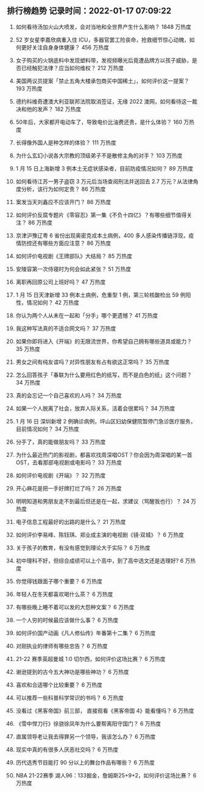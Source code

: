 
## 排行榜趋势 记录时间：2022-01-17 07:09:22
  
  1. 如何看待汤加火山大喷发，会对当地和全世界产生什么影响？ 1848 万热度
    
  2. 52 岁女星李嘉欣病重入住 ICU，多器官罢工险丧命，抢救细节惊心动魄，如何更好关注自身身体健康？ 456 万热度
    
  3. 女子购买的火锅底料中发现塑料带，发视频曝光后竟遭品牌方以孩子威胁，是否已经触犯法律？应当如何维权？ 212 万热度
    
  4. 美国两议员提案「禁止五角大楼承包商买中国稀土」，如何评价这一提案？ 193 万热度
    
  5. 德约科维奇遭澳大利亚联邦法院取消签证，无缘 2022 澳网，如何看待这一裁决和他的发声？ 182 万热度
    
  6. 50年后，大家都开电动车了，导致电价比油费还贵，是什么体验？ 160 万热度
    
  7. 长得像外国人是种怎样的体验？ 111 万热度
    
  8. 为什么玄幻小说各大宗教的顶级弟子不是散修主角的对手？ 103 万热度
    
  9. 1 月 15 日上海新增 3 例本土无症状感染者，目前防疫情况如何？ 89 万热度
    
  10. 如何看待江苏一男子盗窃 3 万元后当场查阅刑法并送回去 2.7 万元？从法律角度分析，该行为如何定责？ 86 万热度
    
  11. 案发当天刘鑫应不应该开门？ 86 万热度
    
  12. 如何评价反腐专题片《零容忍》第一集《不负十四亿》？有哪些细节值得关注？ 86 万热度
    
  13. 京津沪豫辽粤 6 省份出现奥密克戎本土病例，400 多人感染传播链浮现，疫情防控还有哪些方面应注意？ 86 万热度
    
  14. 如何评价电视剧《王牌部队》大结局？ 85 万热度
    
  15. 安陵容第一次侍寝时为何会如此紧张？ 51 万热度
    
  16. 离职再回原公司上班好吗？ 47 万热度
    
  17. 1 月 15 日天津新增 33 例本土病例，危重型 1 例，第三轮核酸检出 59 例阳性，情况如何？ 42 万热度
    
  18. 你认为两个人从未在一起和「分手」哪个更遗憾？ 41 万热度
    
  19. 我这种写法真的不适合网文吗？ 37 万热度
    
  20. 如果你即将进入《开端》的无限流世界，你希望自己拥有哪些道具或能力？ 35 万热度
    
  21. 男女之间有纯友谊吗？对异性朋友有占有欲这正常吗？ 35 万热度
    
  22. 怎么回答孩子「春联为什么要用红色的纸写，而不是白色的纸」这个问题？ 34 万热度
    
  23. 真的会忘记一个自己喜欢的人吗？ 34 万热度
    
  24. 如果一个人脱离了社会，放弃人际关系，活着会很累吗？ 34 万热度
    
  25. 1 月 16 日 深圳新增 2 例确诊病例，坪山区妇幼保健院暂停门急诊医疗服务，目前情况如何？ 34 万热度
    
  26. 分手了，真的能做朋友吗？ 33 万热度
    
  27. 为什么最近热门的影视剧，都喜欢找周深唱OST？你会因为周深唱的某一首OST，去看那部电视剧或电影吗？ 33 万热度
    
  28. 如何评价电视剧《开端》？ 32 万热度
    
  29. 开心麻花是把一手好牌打烂了吗？ 26 万热度
    
  30. 明明知道和男朋友走不到最后但还是在一起，求建议（骂醒我也行）？ 24 万热度
    
  31. 电子信息工程最好的出路的是什么？ 21 万热度
    
  32. 如何评价李易峰、陈钰琪、郑业成主演的电视剧《镜·双城》？ 6 万热度
    
  33. 关于孩子的教育，有没有感觉到理论大于实际？ 6 万热度
    
  34. 初中理科不好，但综合成绩可以上个高中，到了高中选文还是选理好? 6 万热度
    
  35. 你觉得钱跟面子哪个重要？ 6 万热度
    
  36. 年轻人在冬天都喜欢喝什么茶？ 6 万热度
    
  37. 有哪些晚上睡不着可以发的大怨种文案？ 6 万热度
    
  38. 一个人穷的时候最应该做什么事？ 6 万热度
    
  39. 如何评价国产动画《凡人修仙传》年番第十二集？ 6 万热度
    
  40. 对刚执业的律师有哪些忠告？ 6 万热度
    
  41. 21-22 赛季英超曼城 1:0 切尔西，如何评价这场比赛？ 6 万热度
    
  42. 谢逊提到的古今五大神功是哪些神功？ 6 万热度
    
  43. 喜欢和合适哪个比较重要？ 6 万热度
    
  44. 可以推荐一些科普科学常识的书吗？ 6 万热度
    
  45. 没看过《黑客帝国》前三部， 直接观看《黑客帝国 4》能看懂吗？ 6 万热度
    
  46. 《雪中悍刀行》徐骁徐凤年为什么要帮离阳守国门？ 6 万热度
    
  47. 直属领导老让我去得罪另一个领导，我该怎么办？ 6 万热度
    
  48. 现实中真的有很多人厌恶社交吗？ 6 万热度
    
  49. 历代选秀节目能打 90 分以上的舞台作品有哪些？ 6 万热度
    
  50. NBA 21-22赛季 湖人96：133掘金，詹姆斯25+9+2，如何评价这场比赛？ 6 万热度
    